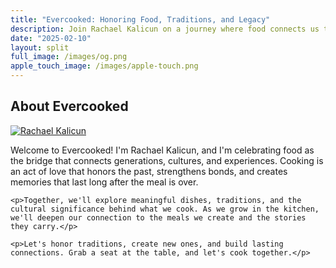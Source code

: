 ```yaml
---
title: "Evercooked: Honoring Food, Traditions, and Legacy"
description: Join Rachael Kalicun on a journey where food connects us to our past, celebrates our heritage, and creates new traditions. Every dish tells a story. Let’s cook with heart, share memories, and honor the legacies that shape us.
date: "2025-02-10"
layout: split
full_image: /images/og.png
apple_touch_image: /images/apple-touch.png
---
```

<div class="max-w-4xl mx-auto text-center mt-10">
	<h2 class="text-2xl md:text-4xl font-normal my-0 alt_font tracking-wide mb-4">About Evercooked</h2>
</div>

<div class="max-w-3xl my-0 mx-auto mb-10 px-3">
	<div class="text-center">
		<a href="https://www.rachaelkalicun.com" target="_blank">
			<img class="w-[60px] mx-auto my-0 rounded-full border-2 border-white inline-block" src="/images/rachael.jpg" alt="Rachael Kalicun" />
		</a>
	</div>
	<p>Welcome to Evercooked! I'm Rachael Kalicun, and I'm celebrating food as the bridge that connects generations, cultures, and experiences. Cooking is an act of love that honors the past, strengthens bonds, and creates memories that last long after the meal is over.</p>

	<p>Together, we'll explore meaningful dishes, traditions, and the cultural significance behind what we cook. As we grow in the kitchen, we'll deepen our connection to the meals we create and the stories they carry.</p>

	<p>Let's honor traditions, create new ones, and build lasting connections. Grab a seat at the table, and let's cook together.</p>
</div>
